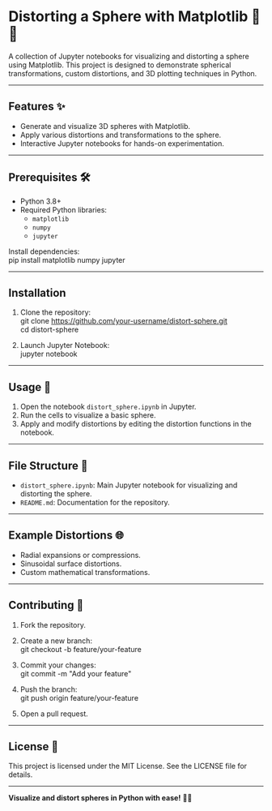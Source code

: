 # Distorting a Sphere with Matplotlib 🎨🌐  

A collection of Jupyter notebooks for visualizing and distorting a sphere using Matplotlib. This project is designed to demonstrate spherical transformations, custom distortions, and 3D plotting techniques in Python.

---

## Features ✨  

- Generate and visualize 3D spheres with Matplotlib.  
- Apply various distortions and transformations to the sphere.  
- Interactive Jupyter notebooks for hands-on experimentation.  

---

## Prerequisites 🛠️  

- Python 3.8+  
- Required Python libraries:
  - `matplotlib`
  - `numpy`
  - `jupyter`  

Install dependencies:  
pip install matplotlib numpy jupyter  

---

## Installation  

1. Clone the repository:  
git clone https://github.com/your-username/distort-sphere.git  
cd distort-sphere  

2. Launch Jupyter Notebook:  
jupyter notebook  

---

## Usage 🔧  

1. Open the notebook `distort_sphere.ipynb` in Jupyter.  
2. Run the cells to visualize a basic sphere.  
3. Apply and modify distortions by editing the distortion functions in the notebook.  

---

## File Structure 📂  

- `distort_sphere.ipynb`: Main Jupyter notebook for visualizing and distorting the sphere.  
- `README.md`: Documentation for the repository.  

---

## Example Distortions 🌐  

- Radial expansions or compressions.  
- Sinusoidal surface distortions.  
- Custom mathematical transformations.  

---

## Contributing 🤝  

1. Fork the repository.  
2. Create a new branch:  
git checkout -b feature/your-feature  

3. Commit your changes:  
git commit -m "Add your feature"  

4. Push the branch:  
git push origin feature/your-feature  

5. Open a pull request.  

---

## License 📝  

This project is licensed under the MIT License. See the LICENSE file for details.

---

**Visualize and distort spheres in Python with ease!** 🎨🌐  
